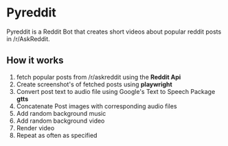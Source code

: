 # Pyreddit

Pyreddit is a Reddit Bot that creates short videos about popular reddit posts in /r/AskReddit.

## How it works

1. fetch popular posts from /r/askreddit using the **Reddit Api**
2. Create screenshot's of fetched posts using **playwright**
3. Convert post text to audio file using Google's Text to Speech Package **gtts**
4. Concatenate Post images with corresponding audio files
5. Add random background music
6. Add random background video
7. Render video
8. Repeat as often as specified